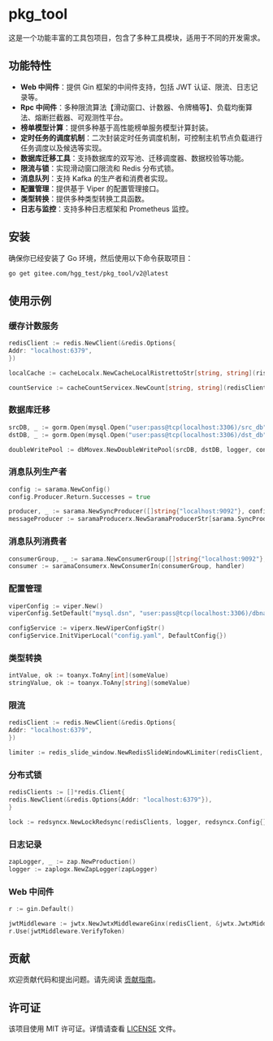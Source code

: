 # pkg_tool

这是一个功能丰富的工具包项目，包含了多种工具模块，适用于不同的开发需求。

## 功能特性

- **Web 中间件**：提供 Gin 框架的中间件支持，包括 JWT 认证、限流、日志记录等。
- **Rpc 中间件**：多种限流算法【滑动窗口、计数器、令牌桶等】、负载均衡算法、熔断拦截器、可观测性平台。
- **榜单模型计算**：提供多种基于高性能榜单服务模型计算封装。
- **定时任务的调度机制**：二次封装定时任务调度机制，可控制主机节点负载进行任务调度以及候选等实现。
- **数据库迁移工具**：支持数据库的双写池、迁移调度器、数据校验等功能。
- **限流与锁**：实现滑动窗口限流和 Redis 分布式锁。
- **消息队列**：支持 Kafka 的生产者和消费者实现。
- **配置管理**：提供基于 Viper 的配置管理接口。
- **类型转换**：提供多种类型转换工具函数。
- **日志与监控**：支持多种日志框架和 Prometheus 监控。


## 安装

确保你已经安装了 Go 环境，然后使用以下命令获取项目：

```bash
go get gitee.com/hgg_test/pkg_tool/v2@latest
```

## 使用示例

### 缓存计数服务

```go
redisClient := redis.NewClient(&redis.Options{
Addr: "localhost:6379",
})

localCache := cacheLocalx.NewCacheLocalRistrettoStr[string, string](ristretto.NewCache[string, string]())

countService := cacheCountServicex.NewCount[string, string](redisClient, localCache)
```

### 数据库迁移

```go
srcDB, _ := gorm.Open(mysql.Open("user:pass@tcp(localhost:3306)/src_db"), &gorm.Config{})
dstDB, _ := gorm.Open(mysql.Open("user:pass@tcp(localhost:3306)/dst_db"), &gorm.Config{})

doubleWritePool := dbMovex.NewDoubleWritePool(srcDB, dstDB, logger, config...)
```

### 消息队列生产者

```go
config := sarama.NewConfig()
config.Producer.Return.Successes = true

producer, _ := sarama.NewSyncProducer([]string{"localhost:9092"}, config)
messageProducer := saramaProducerx.NewSaramaProducerStr[sarama.SyncProducer](producer, config)
```

### 消息队列消费者

```go
consumerGroup, _ := sarama.NewConsumerGroup([]string{"localhost:9092"}, "group_id", sarama.NewConfig())
consumer := saramaConsumerx.NewConsumerIn(consumerGroup, handler)
```

### 配置管理

```go
viperConfig := viper.New()
viperConfig.SetDefault("mysql.dsn", "user:pass@tcp(localhost:3306)/dbname")

configService := viperx.NewViperConfigStr()
configService.InitViperLocal("config.yaml", DefaultConfig{})
```

### 类型转换

```go
intValue, ok := toanyx.ToAny[int](someValue)
stringValue, ok := toanyx.ToAny[string](someValue)
```

### 限流

```go
redisClient := redis.NewClient(&redis.Options{
Addr: "localhost:6379",
})

limiter := redis_slide_window.NewRedisSlideWindowKLimiter(redisClient, time.Minute, 100)
```

### 分布式锁

```go
redisClients := []*redis.Client{
redis.NewClient(&redis.Options{Addr: "localhost:6379"}),
}

lock := redsyncx.NewLockRedsync(redisClients, logger, redsyncx.Config{})
```

### 日志记录

```go
zapLogger, _ := zap.NewProduction()
logger := zaplogx.NewZapLogger(zapLogger)
```

### Web 中间件

```go
r := gin.Default()

jwtMiddleware := jwtx.NewJwtxMiddlewareGinx(redisClient, &jwtx.JwtxMiddlewareGinxConfig{})
r.Use(jwtMiddleware.VerifyToken)
```

## 贡献

欢迎贡献代码和提出问题。请先阅读 [贡献指南](CONTRIBUTING.md)。

## 许可证

该项目使用 MIT 许可证。详情请查看 [LICENSE](LICENSE) 文件。